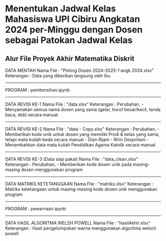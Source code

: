 # Menentukan Jadwal Kelas Mahasiswa UPI Cibiru Angkatan 2024 per-Minggu dengan Dosen sebagai Patokan Jadwal Kelas

## Alur File Proyek Akhir Matematika Diskrit

DATA MENTAH
Nama File	: "Ploting Dosen 2024-2025-1 angk 2024.xlsx"
Keterangan	: Data yang diberikan langsung oleh Ibu

---

PROGRAM		: pembersihan.ipynb

---

DATA REVISI KE-1
Nama File	: "data.xlsx"
Keterangan	: Perubahan,
	- Menyamakan semua nama dosen yang sama (gelar, huruf besar/kecil, tanda baca, dsb) secara manual

---

DATA REVISI KE-2
Nama File	: "data - Copy.xlsx"
Keterangan	: Perubahan,
	- Memberikan kode unik untuk dosen yang memiliki Prodi & kelas yang sama, tetapi mata kuliah beda secara manual
		- Dian Rijani
		- Ririn Despriliani
	- Menambahkan data mata kuliah Pendidikan Agama Katolik secara 	manual

---

DATA REVISI KE-3 (Data siap pakai)
Nama File	: "data_clean.xlsx"
Keterangan	: Perubahan,
	- Memberikan kode dosen unik pada masing-masing dosen menggunakan program

---

DATA MATRIKS KETETANGGAAN
Nama File	: "matriks.xlsx"
Keterangan	: Matriks ketetangaan untuk masing-masing kode dosen unik menggunakan program

---

PROGRAM		: pewarnaan.ipynb

---

DATA HASIL ALGORITMA WELSH POWELL
Nama File	: "hasilAkhir.xlsx"
Keterangan	: Hasil pengelompokan warna menggunakan algoritma welsch powell
